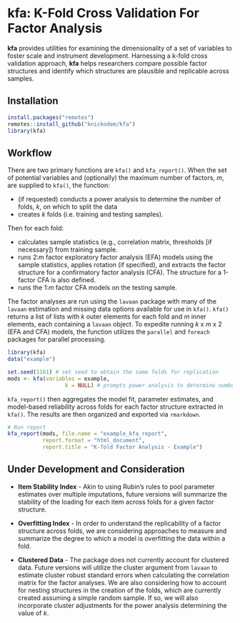 
# kfa: K-Fold Cross Validation For Factor Analysis

**kfa** provides utilities for examining the dimensionality of a set of
variables to foster scale and instrument development. Harnessing a
k-fold cross validation approach, **kfa** helps researchers compare
possible factor structures and identify which structures are plausible
and replicable across samples.

## Installation

``` r
install.packages("remotes")
remotes::install_github("knickodem/kfa")
library(kfa)
```

## Workflow

There are two primary functions are `kfa()` and `kfa_report()`. When the
set of potential variables and (optionally) the maximum number of
factors, *m*, are supplied to `kfa()`, the function:

  - (if requested) conducts a power analysis to determine the number of
    folds, *k*, on which to split the data
  - creates *k* folds (i.e. training and testing samples).

Then for each fold:

  - calculates sample statistics (e.g., correlation matrix, thresholds
    \[if necessary\]) from training sample.
  - runs 2:*m* factor exploratory factor analysis (EFA) models using the
    sample statistics, applies rotation (if specified), and extracts the
    factor structure for a confirmatory factor analysis (CFA). The
    structure for a 1-factor CFA is also defined.
  - runs the 1:*m* factor CFA models on the testing sample.

The factor analyses are run using the `lavaan` package with many of the
`lavaan` estimation and missing data options available for use in
`kfa()`. `kfa()` returns a list of lists with *k* outer elements for
each fold and *m* inner elements, each containing a `lavaan` object. To
expedite running *k* x *m* x 2 (EFA and CFA) models, the function
utilizes the `parallel` and `foreach` packages for parallel processing.

``` r
library(kfa)
data("example")

set.seed(1161) # set seed to obtain the same folds for replication
mods <- kfa(variables = example,
                  k = NULL) # prompts power analysis to determine number of folds
```

`kfa_report()` then aggregates the model fit, parameter estimates, and
model-based reliability across folds for each factor structure extracted
in `kfa()`. The results are then organized and exported via `rmarkdown`.

``` r
# Run report
kfa_report(mods, file.name = "example_kfa_report",
           report.format = "html_document",
           report.title = "K-fold Factor Analysis - Example")
```

## Under Development and Consideration

  - **Item Stability Index** - Akin to using Rubin’s rules to pool
    parameter estimates over multiple imputations, future versions will
    summarize the stability of the loading for each item across folds
    for a given factor structure.

  - **Overfitting Index** - In order to understand the replicability of
    a factor structure across folds, we are considering approaches to
    measure and summarize the degree to which a model is overfitting the
    data within a fold.

  - **Clustered Data** - The package does not currently account for
    clustered data. Future versions will utilize the cluster argument
    from `lavaan` to estimate cluster robust standard errors when
    calculating the correlation matrix for the factor analyses. We are
    also considering how to account for nesting structures in the
    creation of the folds, which are currently created assuming a simple
    random sample. If so, we will also incorporate cluster adjustments
    for the power analysis determining the value of *k*.
